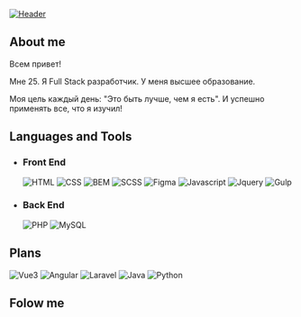 [![Header](https://github.com/pmkStudio/pmkStudio/blob/main/assets/banner.png)](https://t.me/pmkStudio)

## About me
Всем привет! 

Мне 25. 
Я Full Stack разработчик. 
У меня высшее образование. 

Моя цель каждый день:  "Это быть лучше, чем я есть". И успешно применять все, что я изучил!


## Languages and Tools


+ ### Front End
   ![HTML](https://img.shields.io/badge/HTML-fcb9fc?style=for-the-badge&logo=HTML5&logoColor=5c88cb)
   ![CSS](https://img.shields.io/badge/CSS-3b0056?style=for-the-badge&logo=CSS3)
   ![BEM](https://img.shields.io/badge/BEM-3b0056?style=for-the-badge&logo=BEM&logoColor=4a8414)
   ![SCSS](https://img.shields.io/badge/SCSS-3b0056?style=for-the-badge&logo=Sass&logoColor=d93a3a)
   ![Figma](https://img.shields.io/badge/Figma-3b0056?style=for-the-badge&logo=Figma&logoColor=35d2da)
   ![Javascript](https://img.shields.io/badge/Javascript-3b0056?style=for-the-badge&logo=Javascript&logoColor=dad535)
   ![Jquery](https://img.shields.io/badge/Jquery-3b0056?style=for-the-badge&logo=Jquery&logoColor=da3561)
   ![Gulp](https://img.shields.io/badge/Gulp-3b0056?style=for-the-badge&logo=Gulp&logoColor=43da35)


+ ### Back End
   ![PHP](https://img.shields.io/badge/PHP-3b0056?style=for-the-badge&logo=PHP&logoColor=da35da)
   ![MySQL](https://img.shields.io/badge/MySQL-3b0056?style=for-the-badge&logo=MySQL&logoColor=43da35)


## Plans
   ![Vue3](https://img.shields.io/badge/Vue_3-3b0056?style=for-the-badge&logo=V&logoColor=5c88cb)
   ![Angular](https://img.shields.io/badge/Angular-3b0056?style=for-the-badge&logo=Angular)
   ![Laravel](https://img.shields.io/badge/Laravel-3b0056?style=for-the-badge&logo=Laravel)
   ![Java](https://img.shields.io/badge/Java-3b0056?style=for-the-badge)
   ![Python](https://img.shields.io/badge/Python-3b0056?style=for-the-badge&logo=Python)

## Folow me